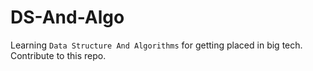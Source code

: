 # DS-And-Algo
Learning `Data Structure And Algorithms` for getting placed in big tech. Contribute to this repo.
